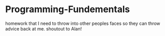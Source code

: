 # Programming-Fundementals
homework that I need to throw into other peoples faces so they can throw advice back at me. shoutout to Alan!
